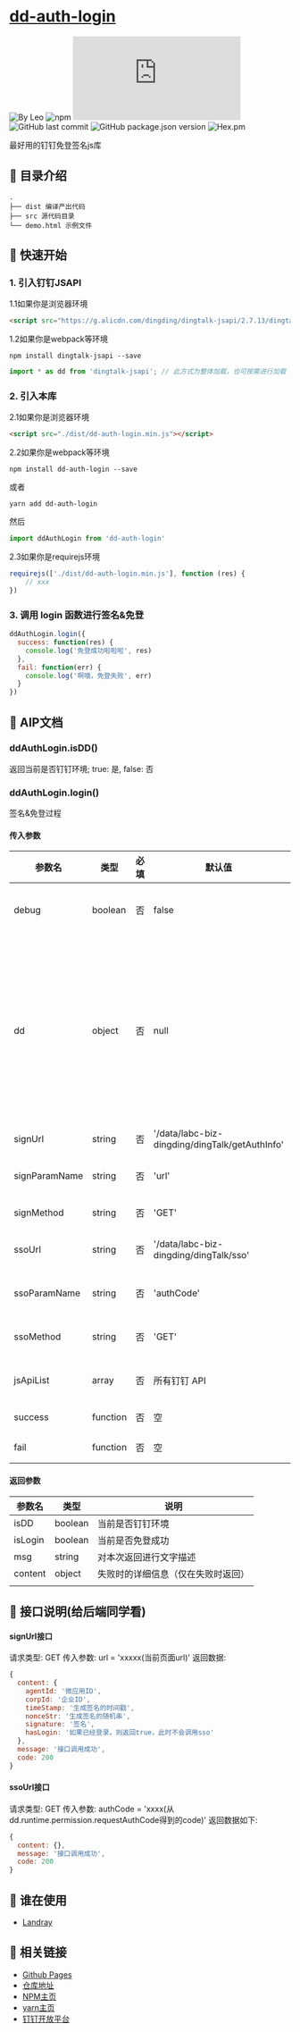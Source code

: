 # [dd-auth-login](https://github.com/leochan2017/dd-auth-login)

![By Leo](https://img.shields.io/badge/Powered_by-Leo-red.svg?style=flat) 
![npm](https://img.shields.io/npm/dt/dd-auth-login)
![GitHub file size in bytes](https://img.shields.io/github/size/leochan2017/dd-auth-login/dist/dd-auth-login.min.js)
![GitHub last commit](https://img.shields.io/github/last-commit/leochan2017/dd-auth-login.svg)
![GitHub package.json version](https://img.shields.io/github/package-json/v/leochan2017/dd-auth-login)
![Hex.pm](https://img.shields.io/hexpm/l/plug.svg)

最好用的钉钉免登签名js库


## :open_file_folder: 目录介绍

```
.
├── dist 编译产出代码
├── src 源代码目录
└── demo.html 示例文件
```

## :rocket: 快速开始
### 1. 引入钉钉JSAPI

1.1如果你是浏览器环境

```html
<script src="https://g.alicdn.com/dingding/dingtalk-jsapi/2.7.13/dingtalk.open.js"></script>
```

1.2如果你是webpack等环境

```shell
npm install dingtalk-jsapi --save
```

```typescript
import * as dd from 'dingtalk-jsapi'; // 此方式为整体加载，也可按需进行加载
```



### 2. 引入本库

2.1如果你是浏览器环境

```html
<script src="./dist/dd-auth-login.min.js"></script>
```

2.2如果你是webpack等环境

```shell
npm install dd-auth-login --save
```
或者
```shell
yarn add dd-auth-login
```
然后
```js
import ddAuthLogin from 'dd-auth-login'
```

2.3如果你是requirejs环境

```js
requirejs(['./dist/dd-auth-login.min.js'], function (res) {
    // xxx
})
```

### 3. 调用 login 函数进行签名&免登

```js
ddAuthLogin.login({
  success: function(res) {
    console.log('免登成功啦啦啦', res)
  },
  fail: function(err) {
    console.log('啊哦，免登失败', err)
  }
})
```


## :bookmark_tabs: AIP文档
### ddAuthLogin.isDD()
返回当前是否钉钉环境; true: 是, false: 否

### ddAuthLogin.login()
签名&免登过程

#### 传入参数
| 参数名 | 类型 | 必填 | 默认值 | 说明 |
| ----- | --- | ---- | ----- | --- |
| debug | boolean | 否 | false | 是否开启 debug 模式 |
| dd | object | 否 | null | 钉钉的JS SDK，由于require JS使用的问题，dd 变量没有暴露到全局，需要传入此参数 |
| signUrl | string | 否 | '/data/labc-biz-dingding/dingTalk/getAuthInfo' | 请求签名地址 |
| signParamName | string | 否 | 'url' | 请求签名参数名称 |
| signMethod | string | 否 | 'GET' | 请求签名方法 |
| ssoUrl | string | 否 | '/data/labc-biz-dingding/dingTalk/sso' | 请求sso地址 |
| ssoParamName | string | 否 | 'authCode' | 请求sso参数名称 |
| ssoMethod | string | 否 | 'GET' | 请求sso方法 |
| jsApiList | array | 否 | 所有钉钉 API | 要签名的功能列表 |
| success | function | 否 | 空 | 成功回调 |
| fail | function | 否 | 空 | 失败回调 |

#### 返回参数
| 参数名 | 类型 | 说明 |
| ----- | --- | --- |
| isDD | boolean | 当前是否钉钉环境 |
| isLogin | boolean | 当前是否免登成功 |
| msg | string | 对本次返回进行文字描述 |
| content | object | 失败时的详细信息（仅在失败时返回） |
|  |  |  |


## :loudspeaker: 接口说明(给后端同学看)
#### signUrl接口
请求类型: GET
传入参数: url = 'xxxxx(当前页面url)'
返回数据:

```js
{
  content: {
    agentId: '微应用ID',
    corpId: '企业ID',
    timeStamp: '生成签名的时间戳',
    nonceStr: '生成签名的随机串',
    signature: '签名',
    hasLogin: '如果已经登录，则返回true，此时不会调用sso'
  },
  message: '接口调用成功',
  code: 200
}
```

#### ssoUrl接口
请求类型: GET
传入参数: authCode = 'xxxx(从dd.runtime.permission.requestAuthCode得到的code)'
返回数据如下:

```js
{
  content: {},
  message: '接口调用成功',
  code: 200
}
```


## :couple: 谁在使用

- [Landray](http://www.landray.com.cn)


## :see_no_evil: 相关链接

- [Github Pages](https://leochan2017.github.io/dd-auth-login/)
- [仓库地址](https://github.com/leochan2017/dd-auth-login)
- [NPM主页](https://www.npmjs.com/package/dd-auth-login)
- [yarn主页](https://yarn.pm/dd-auth-login)
- [钉钉开放平台](https://open-doc.dingtalk.com/)
